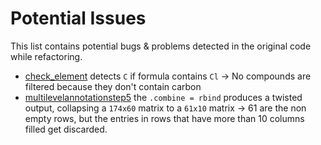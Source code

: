 # Potential Issues
This list contains potential bugs & problems detected in the original code while refactoring.

* [check_element](https://github.com/RECETOX/recetox-xMSannotator/blob/master/R/check_element.R) detects `C` if formula contains `Cl` -> No compounds are filtered because they don't contain carbon
* [multilevelannotationstep5](https://github.com/RECETOX/recetox-xMSannotator/blob/c7ad3bb2f4e7cc6aa35d8a0804fe6ef7a8389729/R/multilevelannotationstep5.R#L77-L101) the `.combine = rbind` produces a twisted output, collapsing a `174x60` matrix to a `61x10` matrix -> 61 are the non empty rows, but the entries in rows that have more than 10 columns filled get discarded.